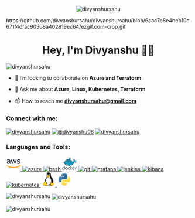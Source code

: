 <p align="center"> <img src="https://komarev.com/ghpvc/?username=divyanshursahu&label=Profile%20views&color=0b64b7&style=flat" alt="divyanshursahu" /> </p>
https://github.com/divyanshursahu/divyanshursahu/blob/6caa7e8e4beb10c671f4dfac90568a402819ec64/ezgif.com-crop.gif
<h1 align="center">Hey, I'm Divyanshu 👨‍💻</h1>
<p align="left"> <img src="https://komarev.com/ghpvc/?username=divyanshursahu&label=Profile%20views&color=0b64b7&style=flat" alt="divyanshursahu" /> </p>

- 👯 I’m looking to collaborate on **Azure and Terraform**

- 💬 Ask me about **Azure, Linux, Kubernetes, Terraform**

- 📫 How to reach me **divyanshursahu@gmail.com**

<h3 align="left">Connect with me:</h3>
<p align="left">
<a href="https://linkedin.com/in/divyanshursahu" target="blank"><img align="center" src="https://raw.githubusercontent.com/rahuldkjain/github-profile-readme-generator/master/src/images/icons/Social/linked-in-alt.svg" alt="divyanshursahu" height="30" width="40" /></a>
<a href="https://hashnode.com/@divyanshu06" target="blank"><img align="center" src="https://raw.githubusercontent.com/rahuldkjain/github-profile-readme-generator/master/src/images/icons/Social/hashnode.svg" alt="@divyanshu06" height="30" width="40" /></a>
<a href="https://www.hackerrank.com/divyanshursahu" target="blank"><img align="center" src="https://raw.githubusercontent.com/rahuldkjain/github-profile-readme-generator/master/src/images/icons/Social/hackerrank.svg" alt="divyanshursahu" height="30" width="40" /></a>
</p>

<h3 align="left">Languages and Tools:</h3>
<p align="left"> <a href="https://aws.amazon.com" target="_blank" rel="noreferrer"> <img src="https://raw.githubusercontent.com/devicons/devicon/master/icons/amazonwebservices/amazonwebservices-original-wordmark.svg" alt="aws" width="40" height="40"/> </a> <a href="https://azure.microsoft.com/en-in/" target="_blank" rel="noreferrer"> <img src="https://www.vectorlogo.zone/logos/microsoft_azure/microsoft_azure-icon.svg" alt="azure" width="40" height="40"/> </a> <a href="https://www.gnu.org/software/bash/" target="_blank" rel="noreferrer"> <img src="https://www.vectorlogo.zone/logos/gnu_bash/gnu_bash-icon.svg" alt="bash" width="40" height="40"/> </a> <a href="https://www.docker.com/" target="_blank" rel="noreferrer"> <img src="https://raw.githubusercontent.com/devicons/devicon/master/icons/docker/docker-original-wordmark.svg" alt="docker" width="40" height="40"/> </a> <a href="https://git-scm.com/" target="_blank" rel="noreferrer"> <img src="https://www.vectorlogo.zone/logos/git-scm/git-scm-icon.svg" alt="git" width="40" height="40"/> </a> <a href="https://grafana.com" target="_blank" rel="noreferrer"> <img src="https://www.vectorlogo.zone/logos/grafana/grafana-icon.svg" alt="grafana" width="40" height="40"/> </a> <a href="https://www.jenkins.io" target="_blank" rel="noreferrer"> <img src="https://www.vectorlogo.zone/logos/jenkins/jenkins-icon.svg" alt="jenkins" width="40" height="40"/> </a> <a href="https://www.elastic.co/kibana" target="_blank" rel="noreferrer"> <img src="https://www.vectorlogo.zone/logos/elasticco_kibana/elasticco_kibana-icon.svg" alt="kibana" width="40" height="40"/> </a> <a href="https://kubernetes.io" target="_blank" rel="noreferrer"> <img src="https://www.vectorlogo.zone/logos/kubernetes/kubernetes-icon.svg" alt="kubernetes" width="40" height="40"/> </a> <a href="https://www.linux.org/" target="_blank" rel="noreferrer"> <img src="https://raw.githubusercontent.com/devicons/devicon/master/icons/linux/linux-original.svg" alt="linux" width="40" height="40"/> </a> <a href="https://www.python.org" target="_blank" rel="noreferrer"> <img src="https://raw.githubusercontent.com/devicons/devicon/master/icons/python/python-original.svg" alt="python" width="40" height="40"/> </a> </p>

<p><img align="left" src="https://github-readme-stats.vercel.app/api/top-langs?username=divyanshursahu&show_icons=true&locale=en&layout=compact" alt="divyanshursahu" /></p>

<p>&nbsp;<img align="center" src="https://github-readme-stats.vercel.app/api?username=divyanshursahu&show_icons=true&locale=en" alt="divyanshursahu" /></p>

<p><img align="center" src="https://github-readme-streak-stats.herokuapp.com/?user=divyanshursahu&" alt="divyanshursahu" /></p>
